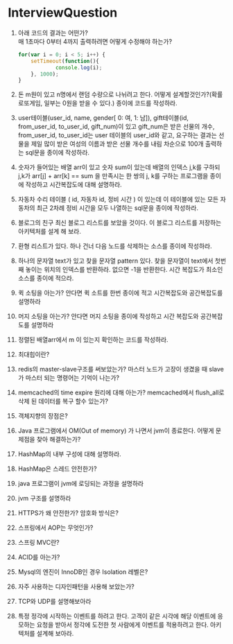 # InterviewQuestion

1. 아래 코드의 결과는 어떤가?  
매 1초마다 0부터 4까지 출력하려면 어떻게 수정해야 하는가?
    ```javascript
    for(var i = 0; i < 5; i++) {
        setTimeout(function(){
                console.log(i);
        }, 1000);
    }
    ```

1. 돈 m원이 있고 n명에서 랜덤 수량으로 나뉘려고 한다.  어떻게 설계할것인가?(확률로또게임, 일부는 0원을 받을 수 있다.) 종이에 코드를 작성하라.

1. user테이블(user_id, name, gender[ 0: 여, 1: 남]), gift테이블(id, from_user_id, to_user_id, gift_num)이 있고
gift_num은 받은 선물의 개수, from_user_id, to_user_id는 user 테이블의 user_id와 같고, 요구하는 결과는 선물을 제일 많이 받은 여성의 이름과 받은 선물 개수를  내림 차순으로 100개 출력하는 sql문을 종이에 작성하라.

1. 숫자가 들어있는 배열 arr이 있고 숫자 sum이 있는데 배열의 인덱스 j,k를 구하되 j,k가 arr[j] + arr[k] == sum 을 만족시는 한 쌍의 j, k를 구하는 프로그램을 종이에 작성하고 시간복잡도에 대해 설명하라.

1. 자동차 수리 테이블 ( id, 자동차 id, 정비 시간 ) 이 있는데 
이 테이블에 있는 모든 자동차의 최근 2차례 정비 시간을 모두 나열하는 sql문을 종이에 작성하라.

1. 블로그의 친구 최신 블로그 리스트를 보았을 것이다. 
이 블로그 리스트를 저장하는 아키텍처를 설계 해 보라.

1. 환형 리스트가 있다. 하나 건너 다음 노드를 삭제하는 소스를 종이에 작성하라.

1. 하나의 문자열 text가 있고 찾을 문자열 pattern 있다. 찾을 문자열이 text에서 첫번째 놓이는 위치의 인덱스를 반환하라. 없으면 -1을 반환한다. 시간 복잡도가 최소인 소스를 종이에 적으라.

1. 퀵 소팅을 아는가? 안다면 퀵 소트를 한번 종이에 적고 시간복잡도와 공간복잡도를 설명하라

1. 머지 소팅을 아는가? 안다면 머지 소팅을 종이에 작성하고 
시간 복잡도와 공간복잡도를 설명하라 

1. 정렬된 배열arr에서 m 이 있는지 확인하는 코드를 작성하라.

1. 최대힙이란?

1. redis의 master-slave구조를 써보았는가?
마스터 노드가 고장이 생겼을 때 slave가 마스터 되는 명령어는 기억이 나는가?

1. memcached의 time expire 원리에 대해 아는가? 
memcached에서 flush_all로 삭제 된 데이터를 복구 할수 있는가?

1. 객체지향의 장점은?

1. Java 프로그램에서 OM(Out of memory) 가 나면서 jvm이 종료한다. 어떻게 문제점을 찾아 해결하는가?

1. HashMap의 내부 구성에 대해 설명하라.

1. HashMap은 스레드 안전한가?

1. java 프로그램이 jvm에 로딩되는 과정을 설명하라

1. jvm 구조를 설명하라 

1. HTTPS가 왜 안전한가? 암호화 방식은? 

1. 스프링에서 AOP는  무엇인가?

1. 스프링 MVC란?

1. ACID를 아는가?

1. Mysql의 엔진이 InnoDB인 경우 Isolation 레벨은?

1. 자주 사용하는 디자인패턴을 사용해 보았는가?

1. TCP와 UDP를 설명해보아라

1. 특정 정각에 시작하는 이벤트를 하려고 한다. 고객이 같은 시각에 
   해당 이벤트에 응모하는 요청을 받아서 정각에 도전한 첫 사람에게 이벤트를 적용하려고 한다. 아키텍처를 설계해 보아라.

